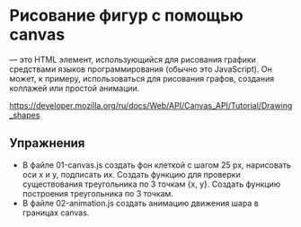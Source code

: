 # Рисование фигур с помощью canvas

<canvas> — это HTML элемент, использующийся для рисования графики средствами языков программирования (обычно это JavaScript). Он может, к примеру, использоваться для рисования графов, создания коллажей или простой анимации.

https://developer.mozilla.org/ru/docs/Web/API/Canvas_API/Tutorial/Drawing_shapes

## Упражнения

-   В файле 01-canvas.js создать фон клеткой с шагом 25 px, нарисовать оси x и y, подписать их. Создать функцию для проверки существования треугольника по 3 точкам {x, y}. Создать функцию построения треугольника по 3 точкам.
-   В файле 02-animation.js создать анимацию движения шара в границах canvas.

